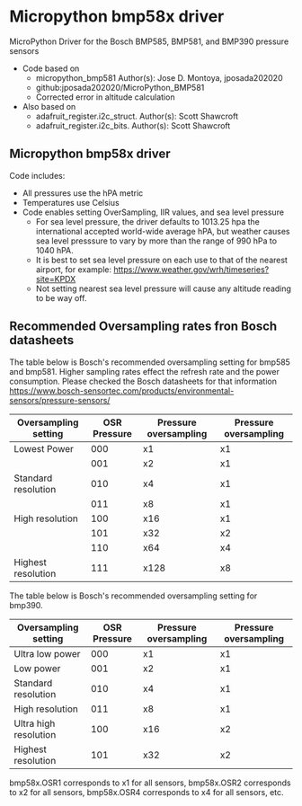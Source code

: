 # Micropython bmp58x driver
MicroPython Driver for the Bosch BMP585, BMP581, and BMP390 pressure sensors
* Code based on
  * micropython_bmp581 Author(s): Jose D. Montoya, jposada202020
  * github:jposada202020/MicroPython_BMP581
  * Corrected error in altitude calculation
* Also based on
  * adafruit_register.i2c_struct. Author(s): Scott Shawcroft
  * adafruit_register.i2c_bits.  Author(s): Scott Shawcroft
 
## Micropython bmp58x driver
Code includes:
* All pressures use the hPA metric
* Temperatures use Celsius
* Code enables setting OverSampling, IIR values, and sea level pressure
  * For sea level pressure, the driver defaults to 1013.25 hpa the international accepted world-wide average hPA, but weather causes sea level presssure to vary by more than the range of 990 hPa to 1040 hPA.
  * It is best to set sea level pressure on each use to that of the nearest airport, for example: https://www.weather.gov/wrh/timeseries?site=KPDX
  * Not setting nearest sea level pressure will cause any altitude reading to be way off.
  
## Recommended Oversampling rates fron Bosch datasheets
The table below is Bosch's recommended oversampling setting for bmp585 and bmp581. Higher sampling rates effect the refresh rate and the power consumption. Please checked the Bosch datasheets for that information https://www.bosch-sensortec.com/products/environmental-sensors/pressure-sensors/

| Oversampling setting | OSR Pressure | Pressure oversampling | Pressure oversampling |
|------------------|------------------|------------------|------------------|
| Lowest Power |  000     | x1     | x1     |
| |  001     | x2     | x1     |
| Standard resolution |  010     | x4     | x1     |
| |  011     | x8     | x1     |
| High resolution    |  100     | x16     | x1     |
| |  101     | x32     | x2     |
| |  110     | x64     | x4     |
| Highest resolution |  111     | x128     | x8     |

The table below is Bosch's recommended oversampling setting for bmp390.

| Oversampling setting | OSR Pressure | Pressure oversampling | Pressure oversampling |
|------------------|------------------|------------------|------------------|
| Ultra low power |  000     | x1     | x1     |
| Low power |  001     | x2     | x1     |
| Standard resolution |  010     | x4     | x1     |
| High resolution |  011     | x8     | x1     |
| Ultra high resolution |  100     | x16     | x2     |
| Highest resolution|  101     | x32     | x2     |

bmp58x.OSR1 corresponds to x1 for all sensors, bmp58x.OSR2 corresponds to x2 for all sensors, bmp58x.OSR4 corresponds to x4 for all sensors, etc.
